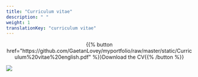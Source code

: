```yaml
---
title: "Curriculum vitae"
description: " "
weight: 1
translationKey: "curriculum vitae"
---
```


<center> {{% button href="https://github.com/GaetanLovey/myportfolio/raw/master/static/Curriculum%20vitae%20english.pdf" %}}Download the CV{{% /button %}}</p></center>

![](/cv-en.png)
